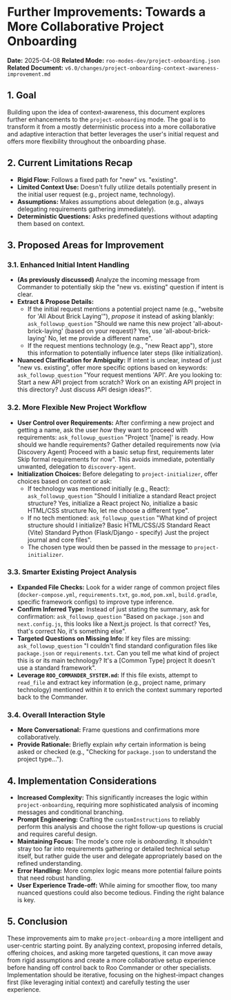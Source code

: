 # Further Improvements: Towards a More Collaborative Project Onboarding

**Date:** 2025-04-08
**Related Mode:** `roo-modes-dev/project-onboarding.json`
**Related Document:** `v6.0/changes/project-onboarding-context-awareness-improvement.md`

## 1. Goal

Building upon the idea of context-awareness, this document explores further enhancements to the `project-onboarding` mode. The goal is to transform it from a mostly deterministic process into a more collaborative and adaptive interaction that better leverages the user's initial request and offers more flexibility throughout the onboarding phase.

## 2. Current Limitations Recap

*   **Rigid Flow:** Follows a fixed path for "new" vs. "existing".
*   **Limited Context Use:** Doesn't fully utilize details potentially present in the initial user request (e.g., project name, technology).
*   **Assumptions:** Makes assumptions about delegation (e.g., always delegating requirements gathering immediately).
*   **Deterministic Questions:** Asks predefined questions without adapting them based on context.

## 3. Proposed Areas for Improvement

### 3.1. Enhanced Initial Intent Handling

*   **(As previously discussed)** Analyze the incoming message from Commander to potentially skip the "new vs. existing" question if intent is clear.
*   **Extract & Propose Details:**
    *   If the initial request mentions a potential project name (e.g., "website for 'All About Brick Laying'"), *propose* it instead of asking blankly: `ask_followup_question` "Should we name this new project 'all-about-brick-laying' (based on your request)? <suggest>Yes, use 'all-about-brick-laying'</suggest> <suggest>No, let me provide a different name</suggest>".
    *   If the request mentions technology (e.g., "new React app"), store this information to potentially influence later steps (like initialization).
*   **Nuanced Clarification for Ambiguity:** If intent is unclear, instead of just "new vs. existing", offer more specific options based on keywords: `ask_followup_question` "Your request mentions 'API'. Are you looking to: <suggest>Start a new API project from scratch?</suggest> <suggest>Work on an existing API project in this directory?</suggest> <suggest>Just discuss API design ideas?</suggest>".

### 3.2. More Flexible New Project Workflow

*   **User Control over Requirements:** After confirming a new project and getting a name, ask the user *how* they want to proceed with requirements: `ask_followup_question` "Project '[name]' is ready. How should we handle requirements? <suggest>Gather detailed requirements now (via Discovery Agent)</suggest> <suggest>Proceed with a basic setup first, requirements later</suggest> <suggest>Skip formal requirements for now</suggest>". This avoids immediate, potentially unwanted, delegation to `discovery-agent`.
*   **Initialization Choices:** Before delegating to `project-initializer`, offer choices based on context or ask:
    *   If technology was mentioned initially (e.g., React): `ask_followup_question` "Should I initialize a standard React project structure? <suggest>Yes, initialize a React project</suggest> <suggest>No, initialize a basic HTML/CSS structure</suggest> <suggest>No, let me choose a different type</suggest>".
    *   If no tech mentioned: `ask_followup_question` "What kind of project structure should I initialize? <suggest>Basic HTML/CSS/JS</suggest> <suggest>Standard React (Vite)</suggest> <suggest>Standard Python (Flask/Django - specify)</suggest> <suggest>Just the project journal and core files</suggest>".
    *   The chosen type would then be passed in the message to `project-initializer`.

### 3.3. Smarter Existing Project Analysis

*   **Expanded File Checks:** Look for a wider range of common project files (`docker-compose.yml`, `requirements.txt`, `go.mod`, `pom.xml`, `build.gradle`, specific framework configs) to improve type inference.
*   **Confirm Inferred Type:** Instead of just stating the summary, ask for confirmation: `ask_followup_question` "Based on `package.json` and `next.config.js`, this looks like a Next.js project. Is that correct? <suggest>Yes, that's correct</suggest> <suggest>No, it's something else</suggest>".
*   **Targeted Questions on Missing Info:** If key files are missing: `ask_followup_question` "I couldn't find standard configuration files like `package.json` or `requirements.txt`. Can you tell me what kind of project this is or its main technology? <suggest>It's a [Common Type] project</suggest> <suggest>It doesn't use a standard framework</suggest>".
*   **Leverage `ROO_COMMANDER_SYSTEM.md`:** If this file exists, attempt to `read_file` and extract key information (e.g., project name, primary technology) mentioned within it to enrich the context summary reported back to the Commander.

### 3.4. Overall Interaction Style

*   **More Conversational:** Frame questions and confirmations more collaboratively.
*   **Provide Rationale:** Briefly explain *why* certain information is being asked or checked (e.g., "Checking for `package.json` to understand the project type...").

## 4. Implementation Considerations

*   **Increased Complexity:** This significantly increases the logic within `project-onboarding`, requiring more sophisticated analysis of incoming messages and conditional branching.
*   **Prompt Engineering:** Crafting the `customInstructions` to reliably perform this analysis and choose the right follow-up questions is crucial and requires careful design.
*   **Maintaining Focus:** The mode's core role is *onboarding*. It shouldn't stray too far into requirements gathering or detailed technical setup itself, but rather guide the user and delegate appropriately based on the refined understanding.
*   **Error Handling:** More complex logic means more potential failure points that need robust handling.
*   **User Experience Trade-off:** While aiming for smoother flow, too many nuanced questions could also become tedious. Finding the right balance is key.

## 5. Conclusion

These improvements aim to make `project-onboarding` a more intelligent and user-centric starting point. By analyzing context, proposing inferred details, offering choices, and asking more targeted questions, it can move away from rigid assumptions and create a more collaborative setup experience before handing off control back to Roo Commander or other specialists. Implementation should be iterative, focusing on the highest-impact changes first (like leveraging initial context) and carefully testing the user experience.